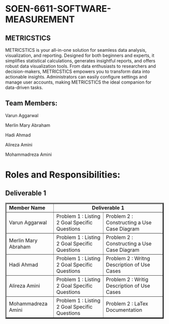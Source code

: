 # SOEN-6611-SOFTWARE-MEASUREMENT
## METRICSTICS

METRICSTICS is your all-in-one solution for seamless data analysis, visualization, and reporting. Designed for both beginners and experts, it simplifies statistical calculations, generates insightful reports, and offers robust data visualization tools. From data enthusiasts to researchers and decision-makers, METRICSTICS empowers you to transform data into actionable insights. Administrators can easily configure settings and manage user accounts, making METRICSTICS the ideal companion for data-driven tasks.



## Team Members:



Varun Aggarwal	



Merlin Mary Abraham




Hadi Ahmad	



Alireza Amini	



Mohammadreza Amini



# Roles and Responsibilities:

## Deliverable 1
	

  <table border="3px solid">
      <tbody border="2px solid">
         <tr>
            <td><b>Member Name<b></td>
            <td colspan="5" align="center"><b>Deliverable 1<b></td>
         </tr>
         <tr>
            <td>Varun Aggarwal</td>
            <td>Problem 1 : Listing 2 Goal Specific Questions</td>
            <td>Problem 2 : Constructing a Use Case Diagram</td>
         </tr>
         <tr>
            <td>Merlin Mary Abraham</td>
            <td>Problem 1 : Listing 2 Goal Specific Questions</td>
            <td>Problem 2 : Constructing a Use Case Diagram</td>
         </tr>
         <tr>
            <td>Hadi Ahmad</td>
            <td>Problem 1 : Listing 2 Goal Specific Questions</td>
            <td>Problem 2 : Writng Description of Use Cases</td>
         </tr>
         <tr>
            <td>Alireza Amini</td>
            <td>Problem 1 : Listing 2 Goal Specific Questions</td>
            <td>Problem 2 : Writig Description of Use Cases</td>
         </tr>
         <tr>
            <td>Mohammadreza Amini</td>
            <td>Problem 1 : Listing 2 Goal Specific Questions</td>
            <td>Problem 2 : LaTex Documentation</td>
         </tr>
      </tbody>
   </table>

